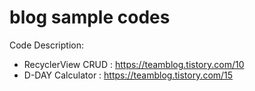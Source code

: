 # blog sample codes

Code Description: 
- RecyclerView CRUD : https://teamblog.tistory.com/10
- D-DAY Calculator : https://teamblog.tistory.com/15

